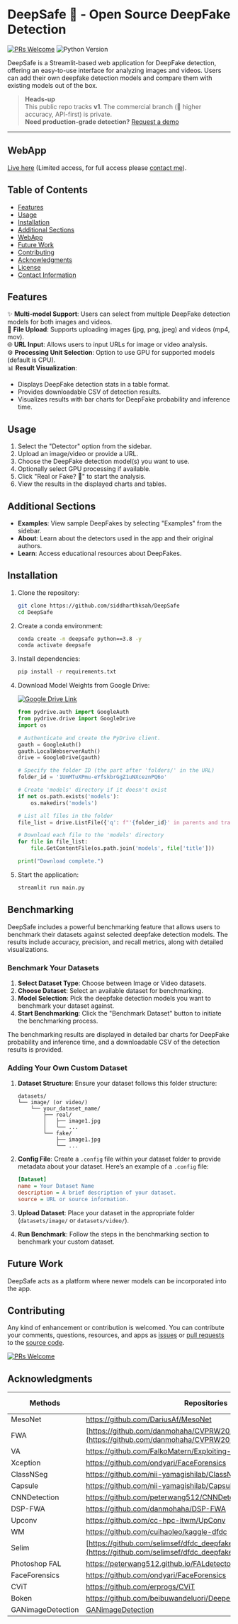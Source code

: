 # DeepSafe 🐶 - Open Source DeepFake Detection

[![PRs Welcome](https://img.shields.io/badge/PRs-welcome-brightgreen.svg?style=flat-square)](http://makeapullrequest.com)
![Python Version](https://img.shields.io/badge/python-3.8%2B-blue)

DeepSafe is a Streamlit-based web application for DeepFake detection, offering an easy-to-use interface for analyzing images and videos. Users can add their own deepfake detection models and compare them with existing models out of the box.

> **Heads-up**  
> This public repo tracks **v1**. The commercial branch (🎯 higher accuracy, API-first) is private.  
> **Need production-grade detection?** [Request a demo](mailto:sujan00012345@gmail.com?subject=DeepSafe%20Enterprise%20Demo)

---

## WebApp

[Live here](#) (Limited access, for full access please [contact me](mailto:sujan00012345@gmail.com)).

## Table of Contents

- [Features](#features)
- [Usage](#usage)
- [Installation](#installation)
- [Additional Sections](#additional-sections)
- [WebApp](#webapp)
- [Future Work](#future-work)
- [Contributing](#contributing)
- [Acknowledgments](#acknowledgments)
- [License](#license)
- [Contact Information](#contact-information)

## Features

✨ **Multi-model Support**: Users can select from multiple DeepFake detection models for both images and videos.  
📁 **File Upload**: Supports uploading images (jpg, png, jpeg) and videos (mp4, mov).  
🌐 **URL Input**: Allows users to input URLs for image or video analysis.  
⚙️ **Processing Unit Selection**: Option to use GPU for supported models (default is CPU).  
📊 **Result Visualization**: 
- Displays DeepFake detection stats in a table format.
- Provides downloadable CSV of detection results.
- Visualizes results with bar charts for DeepFake probability and inference time.

## Usage

1. Select the "Detector" option from the sidebar.
2. Upload an image/video or provide a URL.
3. Choose the DeepFake detection model(s) you want to use.
4. Optionally select GPU processing if available.
5. Click "Real or Fake? 🤔" to start the analysis.
6. View the results in the displayed charts and tables.

## Additional Sections

- **Examples**: View sample DeepFakes by selecting "Examples" from the sidebar.
- **About**: Learn about the detectors used in the app and their original authors.
- **Learn**: Access educational resources about DeepFakes.

## Installation

1. Clone the repository:
    ```bash
    git clone https://github.com/siddharthksah/DeepSafe
    cd DeepSafe
    ```
2. Create a conda environment:
    ```bash
    conda create -n deepsafe python==3.8 -y
    conda activate deepsafe
    ```
3. Install dependencies:
    ```bash
    pip install -r requirements.txt
    ```
4. Download Model Weights from Google Drive:

    <a href="https://drive.google.com/drive/folders/1bdzx0TJELfHQ4dDtzeTFtTFMpO4U7I-O?usp=drive_link" target="_blank">
        <img src="https://img.shields.io/badge/Download%20Models-Google%20Drive-blue?style=for-the-badge&logo=googledrive" alt="Google Drive Link">
    </a>

    ```python
    from pydrive.auth import GoogleAuth
    from pydrive.drive import GoogleDrive
    import os

    # Authenticate and create the PyDrive client.
    gauth = GoogleAuth()
    gauth.LocalWebserverAuth()
    drive = GoogleDrive(gauth)

    # Specify the folder ID (the part after 'folders/' in the URL)
    folder_id = '1UmMTuXPmu-eYfskbrGgZ1uNXceznPQ6o'

    # Create 'models' directory if it doesn't exist
    if not os.path.exists('models'):
        os.makedirs('models')

    # List all files in the folder
    file_list = drive.ListFile({'q': f"'{folder_id}' in parents and trashed=false"}).GetList()

    # Download each file to the 'models' directory
    for file in file_list:
        file.GetContentFile(os.path.join('models', file['title']))

    print("Download complete.")
    ```
5. Start the application:
    ```bash
    streamlit run main.py
    ```

## Benchmarking

DeepSafe includes a powerful benchmarking feature that allows users to benchmark their datasets against selected deepfake detection models. The results include accuracy, precision, and recall metrics, along with detailed visualizations.

### Benchmark Your Datasets

1. **Select Dataset Type**: Choose between Image or Video datasets.
2. **Choose Dataset**: Select an available dataset for benchmarking.
3. **Model Selection**: Pick the deepfake detection models you want to benchmark your dataset against.
4. **Start Benchmarking**: Click the "Benchmark Dataset" button to initiate the benchmarking process.

The benchmarking results are displayed in detailed bar charts for DeepFake probability and inference time, and a downloadable CSV of the detection results is provided.

### Adding Your Own Custom Dataset

1. **Dataset Structure**: Ensure your dataset follows this folder structure:
    ```
    datasets/
    └── image/ (or video/)
        └── your_dataset_name/
            ├── real/
            │   ├── image1.jpg
            │   └── ...
            └── fake/
                ├── image1.jpg
                └── ...
    ```
2. **Config File**: Create a `.config` file within your dataset folder to provide metadata about your dataset. Here’s an example of a `.config` file:
    ```ini
    [Dataset]
    name = Your Dataset Name
    description = A brief description of your dataset.
    source = URL or source information.
    ```
3. **Upload Dataset**: Place your dataset in the appropriate folder (`datasets/image/` or `datasets/video/`).

4. **Run Benchmark**: Follow the steps in the benchmarking section to benchmark your custom dataset.

## Future Work

DeepSafe acts as a platform where newer models can be incorporated into the app.

## Contributing

Any kind of enhancement or contribution is welcomed. You can contribute your comments, questions, resources, and apps as [issues](https://github.com/siddharthksah/DeepSafe/issues) or [pull requests](https://github.com/siddharthksah/DeepSafe/pulls) to the [source code](https://github.com/siddharthksah/DeepSafe).

[![PRs Welcome](https://img.shields.io/badge/PRs-welcome-brightgreen.svg?style=flat-square)](http://makeapullrequest.com)

## Acknowledgments

| Methods       | Repositories                                                                                                     | Release Date |
| ------------- | ---------------------------------------------------------------------------------------------------------------- | ------------ |
| MesoNet       | https://github.com/DariusAf/MesoNet                                                                              | 2018.09      |
| FWA           | [https://github.com/danmohaha/CVPRW2019_Face_Artifacts](https://github.com/danmohaha/CVPRW2019_Face_Artifacts)  | 2018.11      |
| VA            | https://github.com/FalkoMatern/Exploiting-Visual-Artifacts                                                       | 2019.01      |
| Xception      | https://github.com/ondyari/FaceForensics                                                                         | 2019.01      |
| ClassNSeg     | https://github.com/nii-yamagishilab/ClassNSeg                                                                    | 2019.06      |
| Capsule       | https://github.com/nii-yamagishilab/Capsule-Forensics-v2                                                         | 2019.1       |
| CNNDetection  | https://github.com/peterwang512/CNNDetection                                                                     | 2019.12      |
| DSP-FWA       | https://github.com/danmohaha/DSP-FWA                                                                             | 2019.11      |
| Upconv        | https://github.com/cc-hpc-itwm/UpConv                                                                            | 2020.03      |
| WM            | https://github.com/cuihaoleo/kaggle-dfdc                                                                         | 2020.07      |
| Selim         | [https://github.com/selimsef/dfdc_deepfake_challenge](https://github.com/selimsef/dfdc_deepfake_challenge)       | 2020.07      |
| Photoshop FAL | https://peterwang512.github.io/FALdetector/                                                                      | 2019         |
| FaceForensics | https://github.com/ondyari/FaceForensics                                                                         | 2018.03      |
| CViT          | https://github.com/erprogs/CViT                                                                                  | 2021         |
| Boken         | https://github.com/beibuwandeluori/DeeperForensicsChallengeSolution                                              | 2020         |
| GANimageDetection | [GANimageDetection](https://github.com/grip-unina/GANimageDetection) | [License](https://github.com/grip-unina/GANimageDetection/blob/main/LICENSE.md) |
